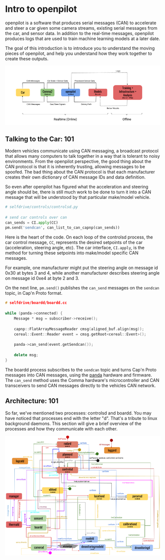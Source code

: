 # Intro to openpilot

openpilot is a software that produces serial messages (CAN) to accelerate and steer a car given some camera streams, existing serial messages from the car, and sensor data. In addition to the real-time messages, openpilot produces logs that are used to train machine learning models at a later date.

The goal of this introduction is to introduce you to understand the moving pieces of openpilot, and help you understand how they work together to create these outputs.

![conceptual_schematic](https://raw.githubusercontent.com/barbinbrad/openpilot-101/master/conceptual_schematic.png)

## Talking to the Car: 101

Modern vehicles communicate using CAN messaging, a broadcast protocol that allows many computers to talk together in a way that is tolerant to noisy environments. From the openpilot perspective, the good thing about the CAN protocol is that it is inherently trusting, allowing messages to be spoofed. The bad thing about the CAN protocol is that each manufacturer creates their own dictionary of CAN message IDs and data definition. 

So even after openpilot has figured what the acceleration and steering angle should be, there is still much work to be done to turn it into a CAN message that will be understood by that particular make/model vehicle. 


```python
# selfdrive/controls/controlsd.py

# send car controls over can
can_sends = CI.apply(CC)
pm.send('sendcan', can_list_to_can_capnp(can_sends))
```

Here is the heart of the code. On each loop of the controlsd process, the car control message, `CC`, represents the desired setpoints of the car (acceleration, steering angle, etc). The car interface, `CI.apply`, is the method for turning these setpoints into make/model specific CAN messages. 

For example, one manufacturer might put the steering angle on message id 0x30 at bytes 3 and 4, while another manufacturer describes steering angle on message id 0xe4 at byte 2 and 3. 

On the next line, `pm.send()` publishes the `can_send` messages on the `sendcan` topic, in Cap'n Proto format. 

```cpp
# selfdrive/boardd/boardd.cc

while (panda->connected) {
    Message * msg = subscriber->receive();

    capnp::FlatArrayMessageReader cmsg(aligned_buf.align(msg));
    cereal::Event::Reader event = cmsg.getRoot<cereal::Event>();

    panda->can_send(event.getSendcan());

    delete msg;
}
```

The boardd process subscribes to the `sendcan` topic and turns Cap'n Proto messages into CAN messages, using the [panda](https://github.com/commaai/panda) hardware and firmware. The `can_send` method uses the Comma hardware's microcontroller and CAN transceivers to send CAN messages directly to the vehicles CAN network. 

## Architecture: 101

So far, we've mentioned two processes: controlsd and boardd. You may have noticed that processes end with the letter "d". That's a tribute to linux background daemons. This section will give a brief overview of the processes and how they communicate with each other.



![pub_sub](https://raw.githubusercontent.com/barbinbrad/openpilot-101/master/pub_sub.png)
